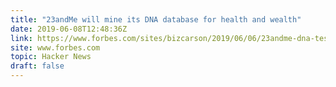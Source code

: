 ```yaml
---
title: "23andMe will mine its DNA database for health and wealth"
date: 2019-06-08T12:48:36Z
link: https://www.forbes.com/sites/bizcarson/2019/06/06/23andme-dna-test-anne-wojcicki-prevention-plans-drug-development/?utm_medium=RSS&utm_source=hune
site: www.forbes.com
topic: Hacker News
draft: false
---
```

